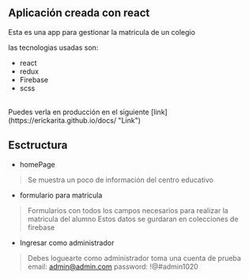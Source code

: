 ## Aplicación creada con react 
Esta es una app para gestionar la matricula de un colegio <br>

las tecnologias usadas son:
- react
- redux
- Firebase
- scss
<br>
Puedes verla en producción en el siguiente [link] (https://erickarita.github.io/docs/ "Link")

## Esctructura
* homePage
>Se muestra un poco de información del centro educativo

* formulario para matricula
>Formularios con todos los campos necesarios para realizar la matricula del alumno
>Estos datos se gurdaran en colecciones de firebase
* Ingresar como administrador
>Debes loguearte como administrador toma una cuenta de prueba
>email: admin@admin.com
>password: !@#admin1020
